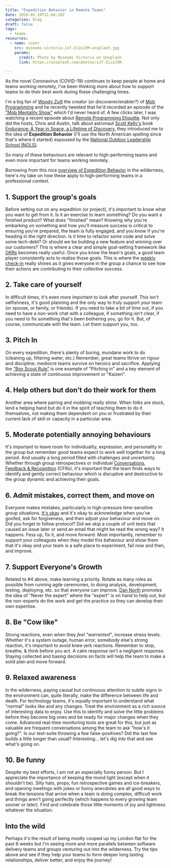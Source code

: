 ```yaml
---
title: "Expedition Behavior in Remote Teams"
date: 2020-05-10T11:04:29Z
categories: blog  
draft: false
tags:
  - teams
resources:
  - name: cover
    src: museums-victoria-ixT-ZiioJ3M-unsplash.jpg
    params:
      credit: Photo by Museums Victoria on Unsplash
      link: https://unsplash.com/photos/ixT-ZiioJ3M

---
```


As the novel Coronavirus (COVID-19) continues to keep people at home and teams working remotely, I've been thinking more about how to support teams to do their best work during these challenging times.

I'm a big fan of [Woody Zuill](https://woodyzuill.com/) the creator (or discoverer/enabler?) of [Mob Programming](https://mobprogramming.org/) and he recently tweeted that he'd recorded an episode of the ["Mob Mentality Show"](https://www.youtube.com/channel/UCgt1lVMrdwlZKBaerxxp2iQ) which I'd never heard of. A few clicks later, I was watching a recent episode about [Remote Programming Etiquitte](https://www.youtube.com/watch?v=67ym9T28blM). Not only did the hosts, Chris and Austin, talk about astronaut [Scott Kelly's](https://en.wikipedia.org/wiki/Scott_Kelly_(astronaut)) book [Endurance: A Year in Space, a Lifetime of Discovery](https://en.wikipedia.org/wiki/Endurance:_A_Year_in_Space,_a_Lifetime_of_Discovery), they introduced me to the idea of **Expedition Behavior** (I'll use the North American spelling since that's where it started) espoused by the [National Outdoor Leadership School (NOLS)](https://www.nols.edu/en/).

So many of these behaviours are relevant to high-performing teams and even more important for teams working remotely.


Borrowing from this nice [overview of Expedition Behavior](https://blog.theclymb.com/out-there/expedition-behavior-what-it-is-and-how-to-foster-it/) in the wilderness, here's my take on how these apply to high-performing teams in a professional context.


## 1. Support the group's goals

Before setting out on any expedition (or project), it's important to know what you want to get from it. Is it an exercise to learn something? Do you want a finished product? What does "finished" mean? Knowing why you're embarking on something and how you'll measure success is critical to ensuring you're prepared, the team is fully engaged, and you know if you're heading in the right direction. Is it time to refactor some code and solve some tech-debt? Or should we be building a new feature and winning over our customers? This is where a clear and simple goal-setting framework like [OKRs](/blog/tags/okrs) becomes really useful. Once you know the team's goals, a good team player consistently acts to realise those goals. This is where the [weekly check-in](/blog/a-guide-to-okr-check-ins/) really shines as it gives everyone in the group a chance to see how their actions are contributing to their collective success.

## 2. Take care of yourself

In difficult times, it's even more important to look after yourself. This isn't selfishness, it's good planning and the only way to truly support your team (or spouse, or family, or friends). If you need to take a bit of time out, if you need to have a non-work chat with a colleague, if something isn't clear, if you need to fix something that's been bothering you, go for it. But, of course, communicate with the team. Let them support you, too.

## 3. Pitch In

On every expedition, there's plenty of boring, mundane work to do (cleaning up, filtering water, etc.) Remember, great teams thrive on rigour and discipline; mediocre teams survive on heroics and sacrifice. Applying the ["Boy Scout Rule"](https://www.oreilly.com/library/view/97-things-every/9780596809515/ch08.html) is one example of "Pitching in" and a key element of achieving a state of continuous improvement or "Kaizen".

## 4. Help others but don't do their work for them
Another area where pairing and mobbing really shine. When folks are stuck, lend a helping hand but do it in the spirit of teaching them to do it themselves, not making them dependent on you or frustrated by their current lack of skill or capacity in a particular area. 

## 5. Moderate potentially annoying behaviours
It's important to leave room for individuality, expression, and personality in the group but remember good teams expect to work well together for a long period. And usually a long period filled with challenges and uncertainty. Whether through group retrospectives or individual [Conversations, Feedback & Recognition](https://www.whatmatters.com/resources/difference-between-okr-cfr/) (CFRs), it's important that the team finds ways to identify and gently correct behaviour which is disruptive and destructive to the group dynamic and achieving their goals.

## 6. Admit mistakes, correct them, and move on
Everyone makes mistakes, particularly in high-pressure time-sensitive group situations. [It's okay](https://gilest.org/2020/many-things-are-ok/) and it's okay to acknowledge when you've goofed, ask for forgiveness, and then adjust your behaviour and move on. Did you forget to follow protocol? Did we skip a couple of unit tests that caused an issue later or send an email that might be read the wrong way? It happens. Fess up, fix it, and move forward. Most importantly, remember to support your colleagues when they model this behaviour and show them that it's okay and your team is a safe place to experiment, fail now and then, and improve.

## 7. Support Everyone's Growth
Related to #4 above, make learning a priority. Rotate as many roles as possible from running agile ceremonies, to doing analysis, development, testing, deploying, etc. so that everyone can improve. [Dan North](https://dannorth.net/) promotes the idea of "Never the expert" where the "expert" is on hand to help out, but the non-experts do the work and get the practice so they can develop their own expertise. 

## 8. Be "Cow like"
Strong reactions, even when they _feel "warranted"_, increase stress levels. Whether it's a system outage, human error, somebody else's strong reaction, it's important to avoid knee-jerk reactions. Remember to stop, breathe, & think before you act. A calm response isn't a negligent response. Staying collected and basing decisions on facts will help the team to make a solid plan and move forward.

## 9. Relaxed awareness
In the wilderness, paying causal but continuous attention to subtle signs in the environment can, quite literally, make the difference between life and death. For technology teams, it's equally important to understand what "normal" looks like and any changes. Treat the environment as a rich source of interesting data to enjoy. Use this to identify and solve the little problems before they become big ones and be ready for major changes when they come. Advanced real-time monitoring tools are great for this, but just as valuable are frequent conversations among the team to ask "how's it going?". Is our test-suite throwing a few false-positives? Did the last few builds a little longer than usual? Interesting... let's dig into that and see what's going on.

## 10. Be funny
Despite my best efforts, I am not an especially funny person. But I appreciate the importance of keeping the mood light (except when it shouldn't be). Silly hats, props, fun retrospective games and ice-breakers, and opening meetings with jokes or funny anecdotes are all good ways to break the tensions that arrive when a team is doing complex, difficult work and things aren't going perfectly (which happens to every growing team sooner or later). Find and celebrate those little moments of joy and lightness whatever the situation.


## Into the wild
Perhaps it's the result of being mostly cooped up my London flat for the past 6 weeks but I'm seeing more and more parallels between software delivery teams and groups venturing out into the wilderness. Try the tips above and see if they help your teams to form deeper long lasting relationships, deliver better, and enjoy the journey!

